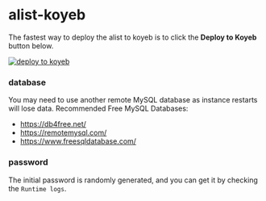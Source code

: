 # alist-koyeb

The fastest way to deploy the alist to koyeb is to click the **Deploy to Koyeb** button below.

[![deploy to koyeb](https://www.koyeb.com/static/images/deploy/button.svg)](https://app.koyeb.com/deploy?type=docker&image=xhofe/alist:v2.6.4&ports=8080;http;/&name=alist&env[DB_TYPE]=sqlite3&env[DB_HOST]=host&[DB_PORT]=3306&env[DB_USER]=alist&env[DB_PASS]password=&[DB_NAME]=alist&env[DB_TABLE_PREFIX]=alist_&env[CACHE_EXPIRATION]=60&env[CLEANUP_INTERVAL]=120&env[ASSETS]=https://npm.elemecdn.com/alist-web@$version/dist)

### database
You may need to use another remote MySQL database as instance restarts will lose data.
Recommended Free MySQL Databases:
- https://db4free.net/
- https://remotemysql.com/
- https://www.freesqldatabase.com/

### password
The initial password is randomly generated, and you can get it by checking the `Runtime logs`.
